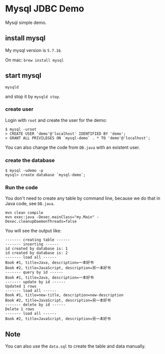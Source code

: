 Mysql JDBC Demo
==============

Mysql simple demo.

## install mysql

My mysql version is `5.7.16`.

On mac: `brew install mysql`

## start mysql

```
mysqld
```

and stop it by `mysqld stop`.

### create user

Login with `root` and create the user for the demo:

```
$ mysql -uroot
> CREATE USER 'demo'@'localhost' IDENTIFIED BY 'demo';
> GRANT ALL PRIVILEGES ON `mysql-demo` . * TO 'demo'@'localhost';
```

You can also change the code from `DB.java` with an existent user.

### create the database

```
$ mysql -udemo -p
mysql> create database `mysql-demo`;
```

### Run the code

You don't need to create any table by command line, because we do that in Java code, see `DB.java`.

```
mvn clean compile
mvn exec:java -Dexec.mainClass="my.Main" -Dexec.cleanupDaemonThreads=false
```

You will see the output like:

```
------- creating table ------
------- inserting ------
id created by database is: 1
id created by database is: 2
------- load all ------
Book #1, title=Java, description=一本好书
Book #2, title=JavaScript, description=另一本好书
------- query by id ------
Book #1, title=Java, description=一本好书
------- update by id ------
Updated 1 rows
------- load all ------
Book #1, title=new-title, description=new-description
Book #2, title=JavaScript, description=另一本好书
------- delete by id ------
Delete 1 rows
------- load all ------
Book #2, title=JavaScript, description=另一本好书
```

## Note

You can also use the `data.sql` to create the table and data manually.



